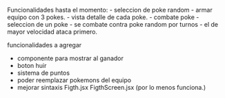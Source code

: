 Funcionalidades hasta el momento:
    - seleccion de poke random
    - armar equipo con 3 pokes.
    - vista detalle de cada poke.
    - combate poke
        - seleccion de un poke
        - se combate contra poke random por turnos
        - el de mayor velocidad ataca primero.


funcionalidades a agregar

- componente para mostrar al ganador 
- boton huir
- sistema de puntos
- poder reemplazar pokemons del equipo
- mejorar sintaxis Figth.jsx FigthScreen.jsx (por lo menos funciona.)
